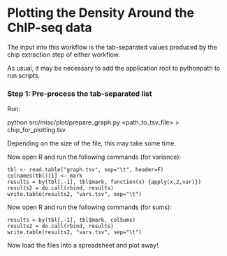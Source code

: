Plotting the Density Around the ChIP-seq data
=============================================

The input into this workflow is the tab-separated values produced by the chip extraction step of either
workflow.

As usual, it may be necessary to add the application root to pythonpath to run scripts.

### Step 1: Pre-process the tab-separated list ###

Run:

   python src/misc/plot/prepare_graph.py <path_to_tsv_file> > chip_for_plotting.tsv

Depending on the size of the file, this may take some time.

Now open R and run the following commands (for variance):

    tbl <- read.table("graph.tsv", sep="\t", header=F)
    colnames(tbl)[1] <- mark
    results = by(tbl[,-1], tbl$mark, function(x) {apply(x,2,var)})
    results2 = do.call(rbind, results)
    write.table(results2, "vars.tsv", sep="\t")

Now open R and run the following commands (for sums):

    results = by(tbl[,-1], tbl$mark, colSums)
    results2 = do.call(rbind, results)
    write.table(results2, "vars.tsv", sep="\t")
    
Now load the files into a spreadsheet and plot away!